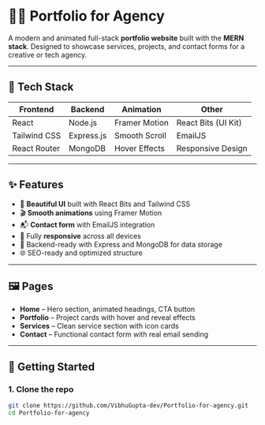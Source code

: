 # 🧑‍💼 Portfolio for Agency

A modern and animated full-stack **portfolio website** built with the **MERN stack**. Designed to showcase services, projects, and contact forms for a creative or tech agency.

---

## 🔧 Tech Stack

| Frontend       | Backend     | Animation       | Other                |
|----------------|-------------|------------------|-----------------------|
| React          | Node.js     | Framer Motion    | React Bits (UI Kit)  |
| Tailwind CSS   | Express.js  | Smooth Scroll    | EmailJS              |
| React Router   | MongoDB     | Hover Effects    | Responsive Design    |

---

## ✨ Features

- 🎨 **Beautiful UI** built with React Bits and Tailwind CSS
- 🎬 **Smooth animations** using Framer Motion
- 📬 **Contact form** with EmailJS integration
- 📱 Fully **responsive** across all devices
- 🔐 Backend-ready with Express and MongoDB for data storage
- 🌐 SEO-ready and optimized structure

---

## 🖼️ Pages

- **Home** – Hero section, animated headings, CTA button
- **Portfolio** – Project cards with hover and reveal effects
- **Services** – Clean service section with icon cards
- **Contact** – Functional contact form with real email sending

---

## 🚀 Getting Started

### 1. Clone the repo

```bash
git clone https://github.com/VibhuGupta-dev/Portfolio-for-agency.git
cd Portfolio-for-agency
